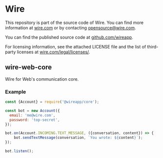 # Wire

This repository is part of the source code of Wire. You can find more information at [wire.com](https://wire.com) or by contacting opensource@wire.com.

You can find the published source code at [github.com/wireapp](https://github.com/wireapp).

For licensing information, see the attached LICENSE file and the list of third-party licenses at [wire.com/legal/licenses/](https://wire.com/legal/licenses/).

## wire-web-core

Wire for Web's communication core.

### Example

```javascript
const {Account} = require('@wireapp/core');

const bot = new Account({
  email: 'me@wire.com',
  password: 'top-secret',
});

bot.on(Account.INCOMING.TEXT_MESSAGE, ({conversation, content}) => {
    bot.sendTextMessage(conversation, `You wrote: ${content}`);
});

bot.listen();
```
